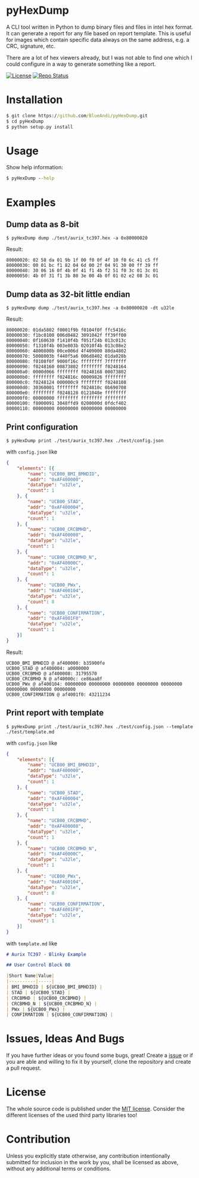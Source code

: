 # pyHexDump
A CLI tool written in Python to dump binary files and files in intel hex format. It can generate a report for any file based on report template. This is useful for images which contain specific data always on the same address, e.g. a CRC, signature, etc.

There are a lot of hex viewers already, but I was not able to find one which I could configure in a way to generate something like a report.

[![License](https://img.shields.io/badge/license-MIT-blue.svg)](http://choosealicense.com/licenses/mit/)
[![Repo Status](https://www.repostatus.org/badges/latest/wip.svg)](https://www.repostatus.org/#wip)

# Installation
```cmd
$ git clone https://github.com/BlueAndi/pyHexDump.git
$ cd pyHexDump
$ python setup.py install
```

# Usage

Show help information:
```cmd
$ pyHexDump --help
```

# Examples

## Dump data as 8-bit

```$ pyHexDump dump ./test/aurix_tc397.hex -a 0x80000020```

Result:
```
80000020: 02 58 da 01 9b 1f 00 f0 0f 4f 10 f0 6c 41 c5 ff
80000030: 00 01 bc f1 82 04 6d 00 2f 04 91 30 00 ff 39 ff
80000040: 30 06 16 0f 4b 0f 41 f1 4b f2 51 f0 3c 01 3c 01
80000050: 4b 0f 31 f1 3b 80 3e 00 4b 0f 01 02 e2 08 3c 01
```

## Dump data as 32-bit little endian

```$ pyHexDump dump ./test/aurix_tc397.hex -a 0x80000020 -dt u32le```

Result:
```
80000020: 01da5802 f0001f9b f0104f0f ffc5416c
80000030: f1bc0100 006d0482 3091042f ff39ff00
80000040: 0f160630 f1410f4b f051f24b 013c013c
80000050: f1310f4b 003e803b 02010f4b 013c08e2
80000060: 4800800b 00ce006d 4f409000 80da4802
80000070: 5008003b f440f5a6 006d8402 01da028b
80000080: f0108f0f 9000f16c ffffffff 7fffffff
80000090: f0248160 00873802 ffffffff f0248164
800000a0: 0000d066 ffffffff f0248168 00073802
800000b0: ffffffff f024816c 00009826 ffffffff
800000c0: f0248124 000000c9 ffffffff f0248108
800000d0: 30360001 ffffffff f024810c 0b690708
800000e0: ffffffff f0248128 0121048e ffffffff
800000f0: 00000000 ffffffff ffffffff ffffffff
80000100: f8000091 3048ffd9 0200000d 0fdcf402
80000110: 00000000 00000000 00000000 00000000
```

## Print configuration

```$ pyHexDump print ./test/aurix_tc397.hex ./test/config.json```

with ```config.json``` like
```json
{
    "elements": [{
        "name": "UCB00_BMI_BMHDID",
        "addr": "0xAF400000",
        "dataType": "u32le",
        "count": 1
    }, {
        "name": "UCB00_STAD",
        "addr": "0xAF400004",
        "dataType": "u32le",
        "count": 1
    }, {
        "name": "UCB00_CRCBMHD",
        "addr": "0xAF400008",
        "dataType": "u32le",
        "count": 1
    }, {
        "name": "UCB00_CRCBMHD_N",
        "addr": "0xAF40000C",
        "dataType": "u32le",
        "count": 1
    }, {
        "name": "UCB00_PWx",
        "addr": "0xAF400104",
        "dataType": "u32le",
        "count": 8
    }, {
        "name": "UCB00_CONFIRMATION",
        "addr": "0xAF4001F0",
        "dataType": "u32le",
        "count": 1
    }]
}
```

Result:
```
UCB00_BMI_BMHDID @ af400000: b35900fe
UCB00_STAD @ af400004: a0000000
UCB00_CRCBMHD @ af400008: 31795570
UCB00_CRCBMHD_N @ af40000c: ce86aa8f
UCB00_PWx @ af400104: 00000000 00000000 00000000 00000000 00000000 00000000 00000000 00000000
UCB00_CONFIRMATION @ af4001f0: 43211234
```

## Print report with template

```$ pyHexDump print ./test/aurix_tc397.hex ./test/config.json --template ./test/template.md```

with ```config.json``` like
```json
{
    "elements": [{
        "name": "UCB00_BMI_BMHDID",
        "addr": "0xAF400000",
        "dataType": "u32le",
        "count": 1
    }, {
        "name": "UCB00_STAD",
        "addr": "0xAF400004",
        "dataType": "u32le",
        "count": 1
    }, {
        "name": "UCB00_CRCBMHD",
        "addr": "0xAF400008",
        "dataType": "u32le",
        "count": 1
    }, {
        "name": "UCB00_CRCBMHD_N",
        "addr": "0xAF40000C",
        "dataType": "u32le",
        "count": 1
    }, {
        "name": "UCB00_PWx",
        "addr": "0xAF400104",
        "dataType": "u32le",
        "count": 8
    }, {
        "name": "UCB00_CONFIRMATION",
        "addr": "0xAF4001F0",
        "dataType": "u32le",
        "count": 1
    }]
}
```

with ```template.md``` like
```md
# Aurix TC397 - Blinky Example

## User Control Block 00

|Short Name|Value|
|----------|-----|
| BMI_BMHDID | ${UCB00_BMI_BMHDID} |
| STAD | ${UCB00_STAD} |
| CRCBMHD | ${UCB00_CRCBMHD} |
| CRCBMHD_N | ${UCB00_CRCBMHD_N} |
| PWx | ${UCB00_PWx} |
| CONFIRMATION | ${UCB00_CONFIRMATION} |
```

# Issues, Ideas And Bugs
If you have further ideas or you found some bugs, great! Create a [issue](https://github.com/BlueAndi/pyHexDump/issues) or if you are able and willing to fix it by yourself, clone the repository and create a pull request.

# License
The whole source code is published under the [MIT license](http://choosealicense.com/licenses/mit/).
Consider the different licenses of the used third party libraries too!

# Contribution
Unless you explicitly state otherwise, any contribution intentionally submitted for inclusion in the work by you, shall be licensed as above, without any additional terms or conditions.
